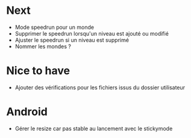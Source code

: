 # Next
* Mode speedrun pour un monde
* Supprimer le speedrun lorsqu'un niveau est ajouté ou modifié
* Ajuster le speedrun si un niveau est supprimé
* Nommer les mondes ?

# Nice to have
* Ajouter des vérifications pour les fichiers issus du dossier utilisateur

# Android
* Gérer le resize car pas stable au lancement avec le stickymode
